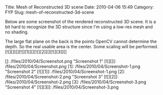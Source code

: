 Title: Mesh of Reconstructed 3D scene
Date: 2010-04-06 15:49
Category: FYP
Slug: mesh-of-reconstructed-3d-scene

Below are some screenshot of the rendered reconstructed 3D scene. It is
a bit hard to recognize the 3D structure since I'm using a low-res mesh
and no shading.

The large flat plane on the back is the points OpenCV cannot determine
the depth. So the real usable area is the center. Some scaling will be
performed.  
[![][]][][![][1]][][![][2]][][![][3]][]

  []: /files/2010/04/Screenshot.png
    "Screenshot 1"
  [![][]]: /files/2010/04/Screenshot.png
  [1]: /files/2010/04/Screenshot-1.png
    "Screenshot 2"
  [![][1]]: /files/2010/04/Screenshot-1.png
  [2]: /files/2010/04/Screenshot-2.png
    "Screenshot 3"
  [![][2]]: /files/2010/04/Screenshot-2.png
  [3]: /files/2010/04/Screenshot-3.png
    "Screenshot 4"
  [![][3]]: /files/2010/04/Screenshot-3.png
